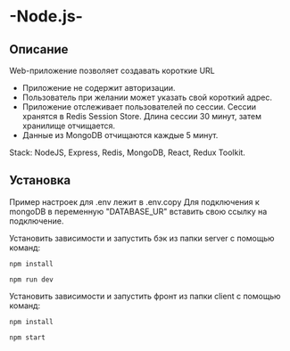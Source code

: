 # -Node.js-
Описание
-----

Web-приложение  позволяет создавать короткие URL

* Приложение не содержит авторизации. 
* Пользователь при желании может указать свой короткий адрес.
* Приложение отслеживает пользователей по сессии. Сессии хранятся в Redis Session Store. Длина сессии 30 минут, затем хранилище отчищается. 
* Данные из  MongoDB отчищаются каждые 5 минут. 

Stack: NodeJS, Express,  Redis, MongoDB, React, Redux Toolkit.

Установка
-----

Пример настроек для .env лежит в .env.copy
Для подключения к mongoDB в переменную "DATABASE_UR" вставить свою ссылку на подключение.

Установить зависимости и запустить бэк из папки server с помощью команд: 
```
npm install
```
```
npm run dev
```
Установить зависимости и запустить фронт из папки client с помощью команд:
``` 
npm install
```
```
npm start
```

